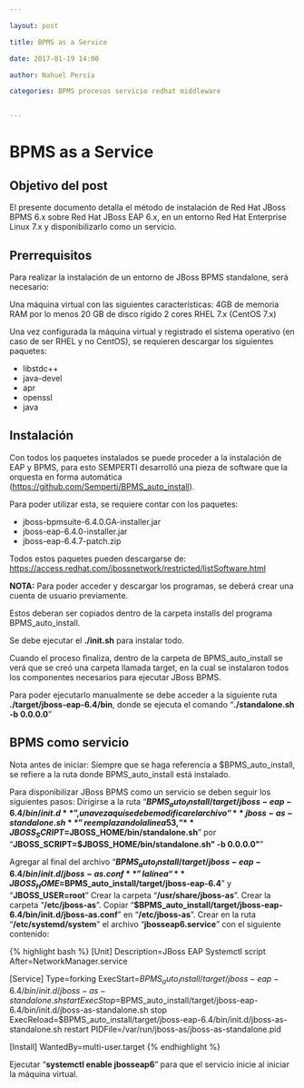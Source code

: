 ```yaml
---

layout: post

title: BPMS as a Service

date: 2017-01-19 14:00

author: Nahuel Persia

categories: BPMS procesos servicio redhat middleware


---
```




# BPMS as a Service

## Objetivo del post
El presente documento detalla el método de instalación de Red Hat JBoss BPMS 6.x sobre Red Hat JBoss EAP 6.x, en un entorno Red Hat Enterprise Linux 7.x y disponibilizarlo como un servicio.

## Prerrequisitos

Para realizar la instalación de un entorno de JBoss BPMS standalone, será necesario:

Una máquina virtual con las siguientes características:
4GB de memoria RAM por lo menos
20 GB de disco rígido
2 cores
RHEL 7.x (CentOS 7.x)

Una vez configurada la máquina virtual y registrado el sistema operativo (en caso de ser RHEL y no CentOS), se requieren descargar los siguientes paquetes:
- libstdc++
- java-devel
- apr
- openssl
- java

## Instalación
Con todos los paquetes instalados se puede proceder a la instalación de EAP y BPMS, para esto SEMPERTI desarrolló una pieza de software que la orquesta en forma automática (https://github.com/Semperti/BPMS_auto_install).

Para poder utilizar esta, se requiere contar con los paquetes:
- jboss-bpmsuite-6.4.0.GA-installer.jar
- jboss-eap-6.4.0-installer.jar
- jboss-eap-6.4.7-patch.zip

Todos estos paquetes pueden descargarse de: https://access.redhat.com/jbossnetwork/restricted/listSoftware.html

**NOTA:** Para poder acceder y descargar los programas, se deberá crear una cuenta de usuario previamente.

Estos deberan ser copiados dentro de la carpeta installs del programa BPMS_auto_install.

Se debe ejecutar el **./init.sh** para instalar todo.

Cuando el proceso finaliza, dentro de la carpeta de BPMS_auto_install se verá que se creó una carpeta llamada target, en la cual se instalaron todos los componentes necesarios para ejecutar JBoss BPMS.

Para poder ejecutarlo manualmente se debe acceder a la siguiente ruta **./target/jboss-eap-6.4/bin**,
donde se ejecuta el comando “**./standalone.sh -b 0.0.0.0**”

## BPMS como servicio
Nota antes de iniciar:
Siempre que se haga referencia a $BPMS_auto_install, se refiere a la ruta donde BPMS_auto_install está instalado. 

Para disponibilizar JBoss BPMS como un servicio se deben seguir los siguientes pasos:
Dirigirse a la ruta “**$BPMS_auto_install/target/jboss-eap-6.4/bin/init.d**”, una vez aquí se debe modificar el archivo “**jboss-as-standalone.sh**”
reemplazando la linea 53, “**JBOSS_SCRIPT=$JBOSS_HOME/bin/standalone.sh**” por “**JBOSS_SCRIPT=$JBOSS_HOME/bin/standalone.sh" -b 0.0.0.0"**”

Agregar al final del archivo “**$BPMS_auto_install/target/jboss-eap-6.4/bin/init.d/jboss-as.conf**” la línea “**JBOSS_HOME=$BPMS_auto_install/target/jboss-eap-6.4**” y “**JBOSS_USER=root**”
Crear la carpeta “**/usr/share/jboss-as**”.
Crear la carpeta “**/etc/jboss-as**”.
Copiar “**$BPMS_auto_install/target/jboss-eap-6.4/bin/init.d/jboss-as.conf**” en “**/etc/jboss-as**”.
Crear en la ruta “**/etc/systemd/system**” el archivo “**jbosseap6.service**” con el siguiente contenido:

{% highlight bash %}
[Unit]
Description=JBoss EAP Systemctl script
After=NetworkManager.service

[Service]
Type=forking
ExecStart=$BPMS_auto_install/target/jboss-eap-6.4/bin/init.d/jboss-as-standalone.sh start
ExecStop=$BPMS_auto_install/target/jboss-eap-6.4/bin/init.d/jboss-as-standalone.sh stop
ExecReload=$BPMS_auto_install/target/jboss-eap-6.4/bin/init.d/jboss-as-standalone.sh restart
PIDFile=/var/run/jboss-as/jboss-as-standalone.pid

[Install]
WantedBy=multi-user.target
{% endhighlight %}

Ejecutar “**systemctl enable jbosseap6**” para que el servicio inicie al iniciar la máquina virtual.
